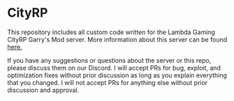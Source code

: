 # CityRP
This repository includes all custom code written for the Lambda Gaming CityRP Garry's Mod server. More information about this server can be found [here.](https://lambdagaming.github.io/cityrp/main.html)

If you have any suggestions or questions about the server or this repo, please discuss them on our Discord. I will accept PRs for bug, exploit, and optimization fixes without prior discussion as long as you explain everything that you changed. I will not accept PRs for anything else without prior discussion and approval.
